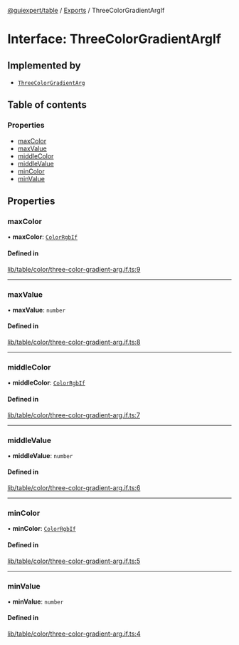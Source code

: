 [@guiexpert/table](../README.md) / [Exports](../modules.md) / ThreeColorGradientArgIf

# Interface: ThreeColorGradientArgIf

## Implemented by

- [`ThreeColorGradientArg`](../classes/ThreeColorGradientArg.md)

## Table of contents

### Properties

- [maxColor](ThreeColorGradientArgIf.md#maxcolor)
- [maxValue](ThreeColorGradientArgIf.md#maxvalue)
- [middleColor](ThreeColorGradientArgIf.md#middlecolor)
- [middleValue](ThreeColorGradientArgIf.md#middlevalue)
- [minColor](ThreeColorGradientArgIf.md#mincolor)
- [minValue](ThreeColorGradientArgIf.md#minvalue)

## Properties

### maxColor

• **maxColor**: [`ColorRgbIf`](ColorRgbIf.md)

#### Defined in

[lib/table/color/three-color-gradient-arg.if.ts:9](https://github.com/guiexperttable/ge-table/blob/7d8ffe2/libs/table/src/lib/table/color/three-color-gradient-arg.if.ts#L9)

___

### maxValue

• **maxValue**: `number`

#### Defined in

[lib/table/color/three-color-gradient-arg.if.ts:8](https://github.com/guiexperttable/ge-table/blob/7d8ffe2/libs/table/src/lib/table/color/three-color-gradient-arg.if.ts#L8)

___

### middleColor

• **middleColor**: [`ColorRgbIf`](ColorRgbIf.md)

#### Defined in

[lib/table/color/three-color-gradient-arg.if.ts:7](https://github.com/guiexperttable/ge-table/blob/7d8ffe2/libs/table/src/lib/table/color/three-color-gradient-arg.if.ts#L7)

___

### middleValue

• **middleValue**: `number`

#### Defined in

[lib/table/color/three-color-gradient-arg.if.ts:6](https://github.com/guiexperttable/ge-table/blob/7d8ffe2/libs/table/src/lib/table/color/three-color-gradient-arg.if.ts#L6)

___

### minColor

• **minColor**: [`ColorRgbIf`](ColorRgbIf.md)

#### Defined in

[lib/table/color/three-color-gradient-arg.if.ts:5](https://github.com/guiexperttable/ge-table/blob/7d8ffe2/libs/table/src/lib/table/color/three-color-gradient-arg.if.ts#L5)

___

### minValue

• **minValue**: `number`

#### Defined in

[lib/table/color/three-color-gradient-arg.if.ts:4](https://github.com/guiexperttable/ge-table/blob/7d8ffe2/libs/table/src/lib/table/color/three-color-gradient-arg.if.ts#L4)
